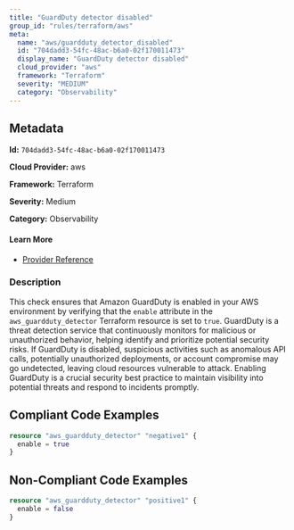```yaml
---
title: "GuardDuty detector disabled"
group_id: "rules/terraform/aws"
meta:
  name: "aws/guardduty_detector_disabled"
  id: "704dadd3-54fc-48ac-b6a0-02f170011473"
  display_name: "GuardDuty detector disabled"
  cloud_provider: "aws"
  framework: "Terraform"
  severity: "MEDIUM"
  category: "Observability"
---
```

## Metadata

**Id:** `704dadd3-54fc-48ac-b6a0-02f170011473`

**Cloud Provider:** aws

**Framework:** Terraform

**Severity:** Medium

**Category:** Observability

#### Learn More

 - [Provider Reference](https://registry.terraform.io/providers/hashicorp/aws/latest/docs/resources/guardduty_detector#example-usage)

### Description

 This check ensures that Amazon GuardDuty is enabled in your AWS environment by verifying that the `enable` attribute in the `aws_guardduty_detector` Terraform resource is set to `true`. GuardDuty is a threat detection service that continuously monitors for malicious or unauthorized behavior, helping identify and prioritize potential security risks. If GuardDuty is disabled, suspicious activities such as anomalous API calls, potentially unauthorized deployments, or account compromise may go undetected, leaving cloud resources vulnerable to attack. Enabling GuardDuty is a crucial security best practice to maintain visibility into potential threats and respond to incidents promptly.


## Compliant Code Examples
```tf
resource "aws_guardduty_detector" "negative1" {
  enable = true
}

```
## Non-Compliant Code Examples
```tf
resource "aws_guardduty_detector" "positive1" {
  enable = false
}


```
